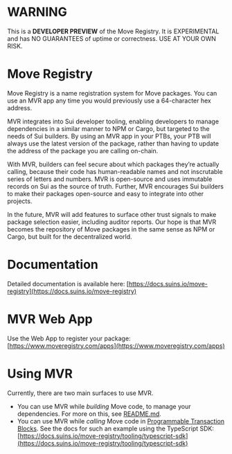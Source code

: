 # WARNING
This is a **DEVELOPER PREVIEW** of the Move Registry. It is EXPERIMENTAL and has NO GUARANTEES of uptime or correctness. USE AT YOUR OWN RISK.

# Move Registry
Move Registry is a name registration system for Move packages. You can use an MVR app any time you would previously use a 64-character hex address.

MVR integrates into Sui developer tooling, enabling developers to manage dependencies in a similar manner to NPM or Cargo, but targeted to the needs of Sui builders. By using an MVR app in your PTBs, your PTB will always use the latest version of the package, rather than having to update the address of the package you are calling on-chain. 

With MVR, builders can feel secure about which packages they’re actually calling, because their code has human-readable names and not inscrutable series of letters and numbers. MVR is open-source and uses immutable records on Sui as the source of truth. Further, MVR encourages Sui builders to make their packages open-source and easy to integrate into other projects.

In the future, MVR will add features to surface other trust signals to make package selection easier, including auditor reports. Our hope is that MVR becomes the repository of Move packages in the same sense as NPM or Cargo, but built for the decentralized world.

# Documentation
Detailed documentation is available here: [https://docs.suins.io/move-registry](https://docs.suins.io/move-registry)

# MVR Web App
Use the Web App to register your package: [https://www.moveregistry.com/apps](https://www.moveregistry.com/apps)

# Using MVR

Currently, there are two main surfaces to use MVR.

* You can use MVR while *building* Move code, to manage your dependencies. For more on this, see [README.md](mvr-cli/README.md).
* You can use MVR while *calling* Move code in [Programmable Transaction Blocks](https://docs.sui.io/concepts/transactions/prog-txn-blocks). See the docs for such an example using the TypeScript SDK: [https://docs.suins.io/move-registry/tooling/typescript-sdk](https://docs.suins.io/move-registry/tooling/typescript-sdk)
